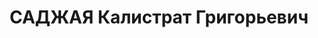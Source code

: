 ---
title: САДЖАЯ Калистрат Григорьевич
description: '(? — 22 ноября 1937) — руководитель подпольного ревкома РКП(б) во время
  немецкой и французской оккупации Одессы в 1918—1919, начальник Одесской ЧК в 1919
  году, зам. начальника Харьковской ЧК в 1920—1921, начальник Харьковской ЧК в 1922,
  деятель органов госбезопасности СССР.

  По национальности грузин. В 1915 году поступил в Новороссийский Императорский университет
  в Одессе, на медицинский факультет, где проучился три курса.

  Член РКП(б) с 1917 года. Командир Болградского красноармейского отряда в начале
  1918. Сотрудник одесского «Бюро по борьбе с контрреволюцией» весной 1918.

  Председатель Одесского подпольного ревкома РКП(б) в 1918 году, при немецкой и французской
  оккупации. Сотрудник Особого отдела одесской ВЧК в 1919, начальник Одесской ЧК летом
  1919 года.

  Сотрудник Харьковской ЧК в 1920—1921 году, в 1922 начальник Харьковской ЧК.

  В 1930-х годах занимал ответственные посты в Грузинской ССР (в частности, был начальном
  Аджарского погранотряда НКВД).

  Арестован летом 1937 года в Тбилиси. Расстрелян 22 ноября в Тбилисской тюрьме по
  приговору Военной коллегии Верховного Суда СССР, вынесенному заочно.

  В 1956 году был реабилитирован.'
---